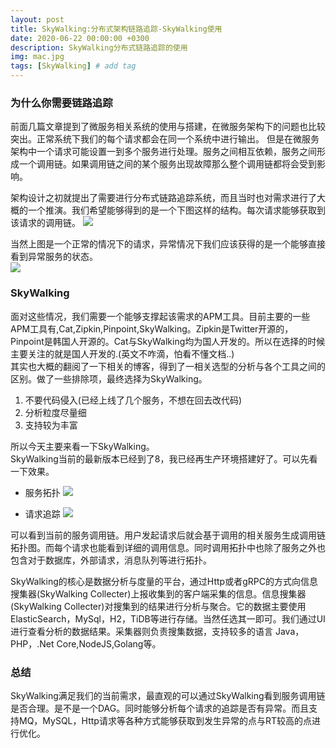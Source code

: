 ```yaml
---
layout: post
title: SkyWalking:分布式架构链路追踪-SkyWalking使用
date: 2020-06-22 00:00:00 +0300
description: SkyWalking分布式链路追踪的使用
img: mac.jpg
tags: [SkyWalking] # add tag
---
```

### 为什么你需要链路追踪
前面几篇文章提到了微服务相关系统的使用与搭建，在微服务架构下的问题也比较突出。正常系统下我们的每个请求都会在同一个系统中进行输出。
但是在微服务架构中一个请求可能设置一到多个服务进行处理。服务之间相互依赖，服务之间形成一个调用链。如果调用链之间的某个服务出现故障那么整个调用链都将会受到影响。  

架构设计之初就提出了需要进行分布式链路追踪系统，而且当时也对需求进行了大概的一个推演。我们希望能够得到的是一个下图这样的结构。每次请求能够获取到该请求的调用链。
![]({{site.baseurl}}/assets/img/springcloudalibaba/8/req_link.png)

当然上图是一个正常的情况下的请求，异常情况下我们应该获得的是一个能够直接看到异常服务的状态。  
![]({{site.baseurl}}/assets/img/springcloudalibaba/8/req_link_error.png)

### SkyWalking
面对这些情况，我们需要一个能够支撑起该需求的APM工具。目前主要的一些APM工具有,Cat,Zipkin,Pinpoint,SkyWalking。Zipkin是Twitter开源的，Pinpoint是韩国人开源的。Cat与SkyWalking均为国人开发的。所以在选择的时候主要关注的就是国人开发的.(英文不咋滴，怕看不懂文档..)   
其实也大概的翻阅了一下相关的博客，得到了一相关选型的分析与各个工具之间的区别。做了一些排除项，最终选择为SkyWalking。
1.  不要代码侵入(已经上线了几个服务，不想在回去改代码)
2.  分析粒度尽量细
3.  支持较为丰富  

所以今天主要来看一下SkyWalking。  
SkyWalking当前的最新版本已经到了8，我已经再生产环境搭建好了。可以先看一下效果。
*   服务拓扑
![]({{site.baseurl}}/assets/img/springcloudalibaba/8/tract_link.png)

*   请求追踪
![]({{site.baseurl}}/assets/img/springcloudalibaba/8/req_tract_link.png)

可以看到当前的服务调用链。用户发起请求后就会基于调用的相关服务生成调用链拓扑图。而每个请求也能看到详细的调用信息。同时调用拓扑中也除了服务之外也包含对于数据库，外部请求，消息队列等进行拓扑。  

SkyWalking的核心是数据分析与度量的平台，通过Http或者gRPC的方式向信息搜集器(SkyWalking Collecter)上报收集到的客户端采集的信息。信息搜集器(SkyWalking Collecter)对搜集到的结果进行分析与聚合。它的数据主要使用ElasticSearch，MySql，H2，TiDB等进行存储。当然任选其一即可。我们通过UI进行查看分析的数据结果。采集器则负责搜集数据，支持较多的语言 Java，PHP，.Net Core,NodeJS,Golang等。  

### 总结
SkyWalking满足我们的当前需求，最直观的可以通过SkyWalking看到服务调用链是否合理。是不是一个DAG。同时能够分析每个请求的追踪是否有异常。而且支持MQ，MySQL，Http请求等各种方式能够获取到发生异常的点与RT较高的点进行优化。  